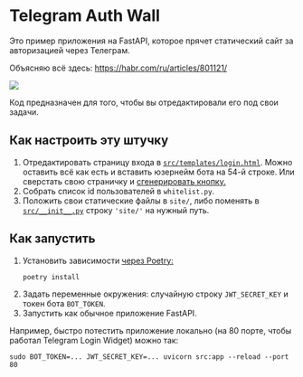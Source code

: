 # Telegram Auth Wall

Это пример приложения на FastAPI, которое прячет статический сайт за авторизацией через Телеграм.

Объясняю всё здесь: https://habr.com/ru/articles/801121/

![](https://habrastorage.org/r/w1560/getpro/habr/upload_files/c66/996/6b5/c669966b5a0d409c7521779dbbc91411.png)

Код предназначен для того, чтобы вы отредактировали его под свои задачи.


## Как настроить эту штучку

1. Отредактировать страницу входа в [`src/templates/login.html`](src/templates/login.html).
   Можно оставить всё как есть и вставить юзернейм бота на 54-й строке.
   Или сверстать свою страничку и [сгенерировать кнопку.](https://core.telegram.org/widgets/login)
2. Собрать список id пользователей в `whitelist.py`. 
3. Положить свои статические файлы в `site/`, либо поменять в [`src/__init__.py`](src/__init__.py) строку `'site/'`
   на нужный путь.

## Как запустить

1. Установить зависимости [через Poetry:](https://python-poetry.org/docs/)
   ```shell
   poetry install
   ```
2. Задать переменные окружения: случайную строку `JWT_SECRET_KEY` и токен бота `BOT_TOKEN`.
3. Запустить как обычное приложение FastAPI.

Например, быстро потестить приложение локально (на 80 порте, чтобы работал Telegram Login Widget) можно так:

```shell
sudo BOT_TOKEN=... JWT_SECRET_KEY=... uvicorn src:app --reload --port 80
```

